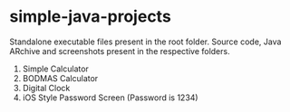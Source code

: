 # simple-java-projects

Standalone executable files present in the root folder.
Source code, Java ARchive and screenshots present in the respective folders.

1. Simple Calculator
2. BODMAS Calculator
3. Digital Clock
4. iOS Style Password Screen (Password is 1234)
